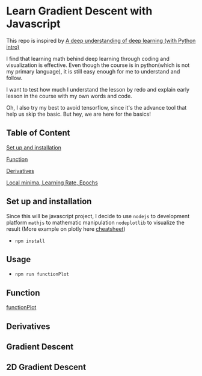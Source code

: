 # Learn Gradient Descent with Javascript

This repo is inspired by [A deep understanding of deep learning (with Python intro)](https://www.udemy.com/course/deeplearning_x/)


I find that learning math behind deep learning through coding and visualization is effective. Even though the course is in python(which is not my primary language), it is still easy enough for me to understand and follow.

I want to test how much I understand the lesson by redo and explain early lesson in the course with my own words and code.

Oh, I also try my best to avoid tensorflow, since it's the advance tool that help us skip the basic. But hey, we are here for the basics!

## Table of Content

[Set up and installation](#set-up-and-installation)

[Function](#function)

[Derivatives](#derivatives)

[Local minima, Learning Rate, Epochs](#local-minima-learning-rate-epochs)


## Set up and installation

Since this will be javascript project, I decide to use 
`nodejs` to development platform
`mathjs` to mathematic manipulation
`nodeplotlib` to visualize the result (More example on plotly here [cheatsheet](https://images.plot.ly/plotly-documentation/images/plotly_js_cheat_sheet.pdf?_ga=2.2676214.711017137.1550402185-1513144731.1549064935))

- `npm install`

## Usage

- `npm run functionPlot`

## Function

[functionPlot](functionPlot.ts)

## Derivatives

## Gradient Descent

## 2D Gradient Descent


